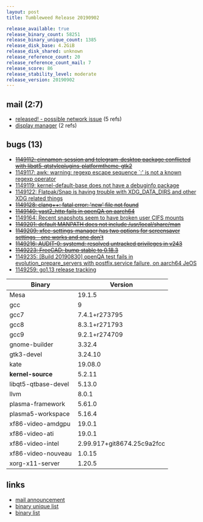 ```yaml
---
layout: post
title: Tumbleweed Release 20190902

release_available: true
release_binary_count: 58251
release_binary_unique_count: 1385
release_disk_base: 4.2GiB
release_disk_shared: unknown
release_reference_count: 20
release_reference_count_mail: 7
release_score: 86
release_stability_level: moderate
release_version: 20190902
---
```


## mail (2:7)

- [released! - possible network issue](https://lists.opensuse.org/opensuse-factory/2019-09/msg00038.html) (5 refs)
- [display manager](https://lists.opensuse.org/opensuse-factory/2019-09/msg00041.html) (2 refs)

## bugs (13)

<!--more-->

- ~~[1149112: cinnamon-session and telegram-desktop package conflicted with libqt5-qtstyleplugins-platformtheme-gtk2](https://bugzilla.opensuse.org/show_bug.cgi?id=1149112)~~
- [1149117: awk: warning: regexp escape sequence  `\:' is not a known regexp operator](https://bugzilla.opensuse.org/show_bug.cgi?id=1149117)
- [1149119: kernel-default-base does not have a debuginfo package](https://bugzilla.opensuse.org/show_bug.cgi?id=1149119)
- [1149122: Flatpak/Snap is having trouble with XDG_DATA_DIRS and other XDG related things](https://bugzilla.opensuse.org/show_bug.cgi?id=1149122)
- ~~[1149128: clang++: fatal error: 'new' file not found](https://bugzilla.opensuse.org/show_bug.cgi?id=1149128)~~
- ~~[1149140: yast2_http fails in openQA on aarch64](https://bugzilla.opensuse.org/show_bug.cgi?id=1149140)~~
- [1149164: Recent snapshots seem to have broken user CIFS mounts](https://bugzilla.opensuse.org/show_bug.cgi?id=1149164)
- ~~[1149201: default MANPATH does not include /usr/local/share/man](https://bugzilla.opensuse.org/show_bug.cgi?id=1149201)~~
- ~~[1149209: xfce-settings-manager has two options for screensaver settings  - one works and one  don't](https://bugzilla.opensuse.org/show_bug.cgi?id=1149209)~~
- ~~[1149216: AUDIT-0: systemd: resolved untracked privileges in v243](https://bugzilla.opensuse.org/show_bug.cgi?id=1149216)~~
- ~~[1149223: FreeCAD: bump stable to 0.18.3](https://bugzilla.opensuse.org/show_bug.cgi?id=1149223)~~
- [1149235: \[Build 20190830\] openQA test fails in evolution_prepare_servers with postfix.service failure, on aarch64 JeOS](https://bugzilla.opensuse.org/show_bug.cgi?id=1149235)
- [1149259: go1.13 release tracking](https://bugzilla.opensuse.org/show_bug.cgi?id=1149259)

Binary | Version
--- | ---
Mesa | 19.1.5
gcc | 9
gcc7 | 7.4.1+r273795
gcc8 | 8.3.1+r271793
gcc9 | 9.2.1+r274709
gnome-builder | 3.32.4
gtk3-devel | 3.24.10
kate | 19.08.0
**kernel-source** | 5.2.11
libqt5-qtbase-devel | 5.13.0
llvm | 8.0.1
plasma-framework | 5.61.0
plasma5-workspace | 5.16.4
xf86-video-amdgpu | 19.0.1
xf86-video-ati | 19.0.1
xf86-video-intel | 2.99.917+git8674.25c9a2fcc
xf86-video-nouveau | 1.0.15
xorg-x11-server | 1.20.5

## links

- [mail announcement](https://lists.opensuse.org/opensuse-factory/2019-09/msg00033.html)
- [binary unique list](http://download.opensuse.org/history/20190902/rpm.unique.list)
- [binary list](http://download.opensuse.org/history/20190902/rpm.list)
